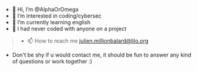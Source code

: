 - 👋 Hi, I’m @AlphaOrOmega
- 👀 I’m interested in coding/cybersec
- 🌱 I’m currently learning english
- 💞️ I had never coded with anyone on a project
> - 📫 How to reach me julien.millionbalard@lilo.org
- Don't be shy if u would contact me, it should be fun to answer any kind of questions or work together :)
<!---
AlphaOrOmega/AlphaOrOmega is a ✨ special ✨ repository because its `README.md` (this file) appears on your GitHub profile.
You can click the Preview link to take a look at your changes.
--->

